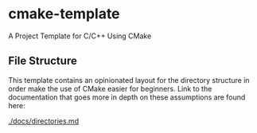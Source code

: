 # cmake-template
A Project Template for C/C++ Using CMake

## File Structure
This template contains an opinionated layout for the directory structure in order make the use of CMake easier for 
beginners. Link to the documentation that goes more in depth on these assumptions are found here:

[./docs/directories.md](./docs/directories.md)